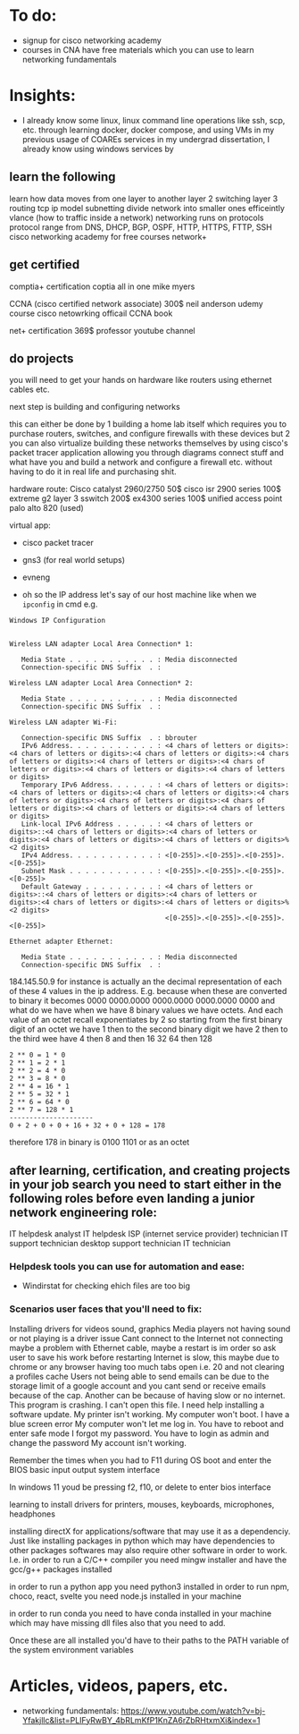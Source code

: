 # To do:
* signup for cisco networking academy
* courses in CNA have free materials which you can use to learn networking fundamentals


# Insights:
* I already know some linux, linux command line operations like ssh, scp, etc. through learning docker, docker compose, and using VMs in my previous usage of COAREs services in my undergrad dissertation, I already know using windows services by  

## learn the following
learn how data moves from one layer to another
layer 2 switching layer 3 routing
tcp ip model
subnetting
divide network into smaller ones efficeintly
vlance (how to traffic inside a network)
networking runs on protocols
protocol range from DNS, DHCP, BGP, OSPF, HTTP, HTTPS, FTTP, SSH
cisco networking academy for free courses
network+

## get certified
comptia+ certification
coptia all in one mike myers

CCNA (cisco certified network associate) 300$
neil anderson udemy course
cisco netowrking officail CCNA book

net+ certification 369$
professor youtube channel

## do projects
you will need to get your hands on hardware like routers using ethernet cables etc.

next step is building and configuring networks

this can either be done by 1 building a home lab itself which requires you to purchase routers, switches, and configure firewalls with these devices but 2 you can also virtualize building these networks themselves by using cisco's packet tracer application allowing you through diagrams connect stuff and what have you and build a network and configure a firewall etc. without having to do it in real life and purchasing shit.

hardware route:
Cisco catalyst 2960/2750 50$
cisco isr 2900 series 100$
extreme g2 layer 3 sswitch 200$
ex4300 series 100$
unified access point
palo alto 820 (used)

virtual app:
* cisco packet tracer
* gns3 (for real world setups)
* evneng


* oh so the IP address let's say of our host machine like when we `ipconfig` in cmd e.g.
```
Windows IP Configuration


Wireless LAN adapter Local Area Connection* 1:

   Media State . . . . . . . . . . . : Media disconnected
   Connection-specific DNS Suffix  . :

Wireless LAN adapter Local Area Connection* 2:

   Media State . . . . . . . . . . . : Media disconnected
   Connection-specific DNS Suffix  . :

Wireless LAN adapter Wi-Fi:

   Connection-specific DNS Suffix  . : bbrouter
   IPv6 Address. . . . . . . . . . . : <4 chars of letters or digits>:<4 chars of letters or digits>:<4 chars of letters or digits>:<4 chars of letters or digits>:<4 chars of letters or digits>:<4 chars of letters or digits>:<4 chars of letters or digits>:<4 chars of letters or digits>
   Temporary IPv6 Address. . . . . . : <4 chars of letters or digits>:<4 chars of letters or digits>:<4 chars of letters or digits>:<4 chars of letters or digits>:<4 chars of letters or digits>:<4 chars of letters or digits>:<4 chars of letters or digits>:<4 chars of letters or digits>
   Link-local IPv6 Address . . . . . : <4 chars of letters or digits>::<4 chars of letters or digits>:<4 chars of letters or digits>:<4 chars of letters or digits>:<4 chars of letters or digits>%<2 digits>
   IPv4 Address. . . . . . . . . . . : <[0-255]>.<[0-255]>.<[0-255]>.<[0-255]>
   Subnet Mask . . . . . . . . . . . : <[0-255]>.<[0-255]>.<[0-255]>.<[0-255]>
   Default Gateway . . . . . . . . . : <4 chars of letters or digits>::<4 chars of letters or digits>:<4 chars of letters or digits>:<4 chars of letters or digits>:<4 chars of letters or digits>%<2 digits>
                                       <[0-255]>.<[0-255]>.<[0-255]>.<[0-255]>

Ethernet adapter Ethernet:

   Media State . . . . . . . . . . . : Media disconnected
   Connection-specific DNS Suffix  . :
```

184.145.50.9 for instance is actually an the decimal representation of each of these 4 values in the ip address. E.g. because when these are converted to binary it becomes 0000 0000.0000 0000.0000 0000.0000 0000 and what do we have when we have 8 binary values we have octets. And each value of an octet recall exponentiates by 2 so starting from the first binary digit of an octet we have 
1 then to the second binary digit we have 2 then to the third wee have 4 then 8 and then 16 32 64 then 128
```
2 ** 0 = 1 * 0
2 ** 1 = 2 * 1
2 ** 2 = 4 * 0
2 ** 3 = 8 * 0
2 ** 4 = 16 * 1
2 ** 5 = 32 * 1
2 ** 6 = 64 * 0
2 ** 7 = 128 * 1
---------------------
0 + 2 + 0 + 0 + 16 + 32 + 0 + 128 = 178
```
therefore 178 in binary is 0100 1101 or as an octet


## after learning, certification, and creating projects in your job search you need to start either in the following roles before even landing a junior network engineering role:
IT helpdesk analyst
IT helpdesk 
ISP (internet service provider) technician
IT support technician
desktop support technician
IT technician


### Helpdesk tools you can use for automation and ease:
- Windirstat for checking ehich files are too big

### Scenarios user faces that you'll need to fix:
Installing drivers for videos sound, graphics
Media players not having sound or not playing is a driver issue
Cant connect to the Internet not connecting maybe a problem with Ethernet cable, maybe a restart is im order so ask user to save his work before restarting 
Internet is slow, this maybe due to chrome or any browser having too much tabs open i.e. 20 and not clearing a profiles cache
Users not being able to send emails can be due to the storage limit of a google account and you cant send or receive emails because of the cap. Another can be because of having slow or no internet.
This program is crashing.
I can't open this file.
I need help installing a software update.
My printer isn't working.
My computer won't boot.
I have a blue screen error
My computer won't let me log in. You have to reboot and enter safe mode
I forgot my password. You have to login as admin and change the password
My account isn't working.

Remember the times when you had to F11 during OS boot and enter the BIOS basic input output system interface

In windows 11 youd be pressing f2, f10, or delete to enter bios interface

learning to install drivers for printers, mouses, keyboards, microphones, headphones

installing directX for applications/software that may use it as a dependenciy. Just like installing packages in python which may have dependencies to other packages softwares may also require other software in order to work. I.e. in order to run a C/C++ compiler you need mingw installer and have the gcc/g++ packages installed

in order to run a python app you need python3 installed
in order to run npm, choco, react, svelte you need node.js installed in your machine

in order to run conda you need to have conda installed in your machine which may have missing dll files also that you need to add.

Once these are all installed you'd have to their paths to the PATH variable of the system environment variables

# Articles, videos, papers, etc.
* networking fundamentals: https://www.youtube.com/watch?v=bj-Yfakjllc&list=PLIFyRwBY_4bRLmKfP1KnZA6rZbRHtxmXi&index=1
